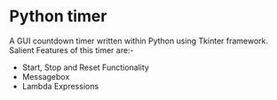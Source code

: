 # Python timer
A GUI countdown timer written within Python using Tkinter framework.
Salient Features of this timer are:-
- Start, Stop and Reset Functionality
- Messagebox
- Lambda Expressions
